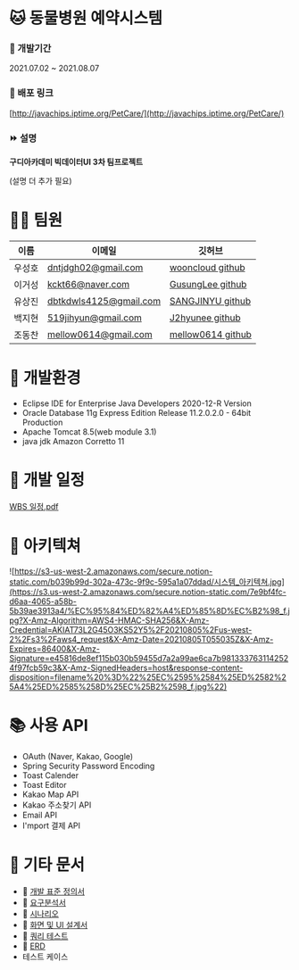 # 🐱 동물병원 예약시스템

### 📅 개발기간

2021.07.02 ~ 2021.08.07

### 🔗 배포 링크

[http://javachips.iptime.org/PetCare/](http://javachips.iptime.org/PetCare/)

### ⏩ 설명

**구디아카데미 빅데이터UI 3차 팀프로젝트**

(설명 더 추가 필요)

# 👨‍💻 팀원


| 이름      | 이메일                 | 깃허브                                             |
|-----------|------------------------|----------------------------------------------------|
| 우성호 | [dntjdgh02@gmail.com](mailto:dntjdgh02@gmail.com)    | [wooncloud github](https://github.com/wooncloud)   |
| 이거성 | [kckt66@naver.com](mailto:kckt66@naver.com)       | [GusungLee github](https://github.com/GusungLee)   |
| 유상진 | [dbtkdwls4125@gmail.com](mailto:dbtkdwls4125@gmail.com) | [SANGJINYU github](https://github.com/SANGJINYU/)  |
| 백지현 | [519jihyun@gmail.com](mailto:519jihyun@gmail.com)    | [J2hyunee github](https://github.com/J2hyunee)     |
| 조동찬 | [mellow0614@gmail.com](mailto:mellow0614@gmail.com)   | [mellow0614 github](https://github.com/mellow0614) |

# 📔 개발환경

- Eclipse IDE for Enterprise Java Developers 2020-12-R Version
- Oracle Database 11g Express Edition Release 11.2.0.2.0 - 64bit Production
- Apache Tomcat 8.5(web module 3.1)
- java jdk Amazon Corretto 11

# 📅 개발 일정

[WBS 일정.pdf](https://drive.google.com/file/d/1ymiE3T3FlaVNAQKlP-AlnroAEyTnHUed/view?usp=sharing)

# 🏦 아키텍쳐

![https://s3-us-west-2.amazonaws.com/secure.notion-static.com/b039b99d-302a-473c-9f9c-595a1a07ddad/시스템_아키텍쳐.jpg](https://s3.us-west-2.amazonaws.com/secure.notion-static.com/7e9bf4fc-d6aa-4065-a58b-5b39ae3913a4/%EC%95%84%ED%82%A4%ED%85%8D%EC%B2%98_f.jpg?X-Amz-Algorithm=AWS4-HMAC-SHA256&X-Amz-Credential=AKIAT73L2G45O3KS52Y5%2F20210805%2Fus-west-2%2Fs3%2Faws4_request&X-Amz-Date=20210805T055035Z&X-Amz-Expires=86400&X-Amz-Signature=e45816de8ef115b030b59455d7a2a99ae6ca7b9813337631142524f97fcb59c3&X-Amz-SignedHeaders=host&response-content-disposition=filename%20%3D%22%25EC%2595%2584%25ED%2582%25A4%25ED%2585%258D%25EC%25B2%2598_f.jpg%22)

# 📚 사용 API

- OAuth (Naver, Kakao, Google)
- Spring Security Password Encoding
- Toast Calender
- Toast Editor
- Kakao Map API
- Kakao 주소찾기 API
- Email API
- I'mport 결제 API

# 📃 기타 문서

- 📄 [개발 표준 정의서](https://www.notion.so/5ee91a6edaa24bfe90a20bac364bae11)
- 📄 [요구분석서](https://docs.google.com/document/d/16124ZbV_380DrzetiUFVqnpBuYltu99G4pPFp4hzY64/edit?usp=sharing)
- 📄 [시나리오](https://docs.google.com/presentation/d/12vmyEEe1XwouCh1yZLkd-SMYTABBWUimrJWy76MZuP0/edit?usp=sharing)
- 📄 [화면 및 UI 설계서](https://docs.google.com/presentation/d/15gKnlrKf_TG0kc2E9nzRu1hApr6HXll6k1XOJubkxHc/edit?usp=sharing)
- 📄 [쿼리 테스트](https://docs.google.com/spreadsheets/d/1-1IxanJA8WPOOMKxqml67BidmpgE9G0OQNzdDUbndiM/edit?usp=sharing)
- 📄 [ERD](https://www.notion.so/ERD-0a6b3c1f3a384721ab6c1e0e6c025e33)
- 테스트 케이스
